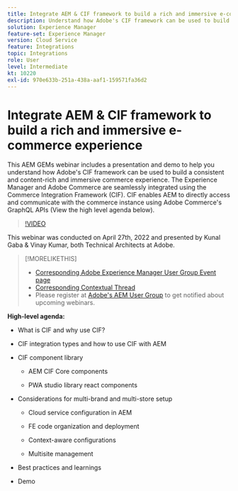 ```yaml
---
title: Integrate AEM & CIF framework to build a rich and immersive e-commerce experience
description: Understand how Adobe's CIF framework can be used to build a consistent and content-rich and immersive commerce experience.
solution: Experience Manager
feature-set: Experience Manager
version: Cloud Service
feature: Integrations
topic: Integrations
role: User
level: Intermediate
kt: 10220
exl-id: 970e633b-251a-438a-aaf1-159571fa36d2
---
```

# Integrate AEM & CIF framework to build a rich and immersive e-commerce experience

This AEM GEMs webinar includes a presentation and demo to help you understand how Adobe's CIF framework can be used to build a consistent and content-rich and immersive commerce experience. The Experience Manager and Adobe Commerce are seamlessly integrated using the Commerce Integration Framework (CIF). CIF enables AEM to directly access and communicate with the commerce instance using Adobe Commerce's GraphQL APIs (View the high level agenda below).

>[!VIDEO](https://video.tv.adobe.com/v/342565/?quality=12&learn=on)

This webinar was conducted on April 27th, 2022 and presented by Kunal Gaba & Vinay Kumar, both Technical Architects at Adobe.

>[!MORELIKETHIS]
>
>* [Corresponding Adobe Experience Manager User Group Event page](https://adobe.ly/3O0uXl5/)
>* [Corresponding Contextual Thread](https://adobe.ly/3jorz5r)
>* Please register at [Adobe's AEM User Group](https://aem-augs.adobe.com/) to get notified about upcoming webinars.

**High-level agenda:**

* What is CIF and why use CIF?

* CIF integration types and how to use CIF with AEM

* CIF component library

  * AEM CIF Core components
    
  * PWA studio library react components

* Considerations for multi-brand and multi-store setup

  * Cloud service configuration in AEM

  * FE code organization and deployment

  * Context-aware configurations

  * Multisite management

* Best practices and learnings

* Demo
